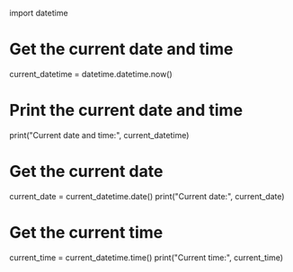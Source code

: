 import datetime

# Get the current date and time
current_datetime = datetime.datetime.now()

# Print the current date and time
print("Current date and time:", current_datetime)

# Get the current date
current_date = current_datetime.date()
print("Current date:", current_date)

# Get the current time
current_time = current_datetime.time()
print("Current time:", current_time)
